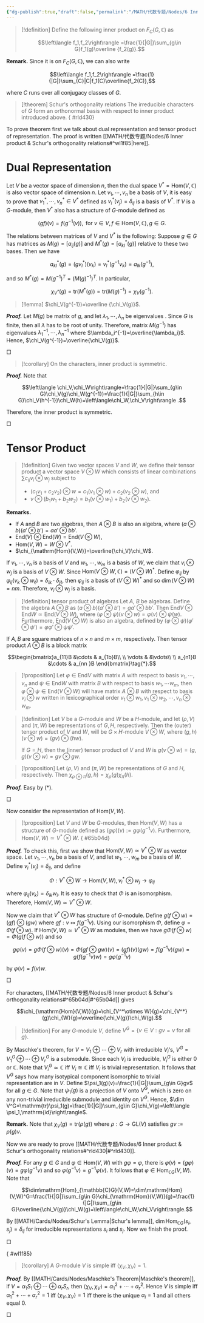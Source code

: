 ```yaml
---
{"dg-publish":true,"draft":false,"permalink":"/MATH/代数专题/Nodes/6 Inner product & Schur's orthogonality relations/","dgPassFrontmatter":true}
---
```



> [!definition]
> Define the following inner product on $F_C(G,\mathbb{C})$ as 
> 
> $$\left\langle f_1,f_2\right\rangle =\frac{1}{|G|}\sum_{g\in G}f_1(g)\overline {f_2(g)}.$$

**Remark.** Since it is on $F_C(G,\mathbb{C})$, we can also write 

$$\left\langle f_1,f_2\right\rangle =\frac{1}{|G|}\sum_{C}|C|f_1(C)\overline{f_2(C)},$$

where $C$ runs over all conjugacy classes of $G$.

> [!theorem] Schur's orthogonality relations
> The irreducible characters of $G$ form an orthonormal basis with respect to inner product introduced above.
{ #rld430}


To prove theorem first we talk about dual representation and tensor product of representation. The proof is written [[MATH/代数专题/Nodes/6 Inner product & Schur's orthogonality relations#^wl1f85\|here]].

# Dual Representation

Let $V$ be a vector space of dimension $n$, then the dual space $V^*=\mathrm{Hom}(V,\mathbb{C})$ is also vector space of dimension $n$. Let $v_1,\cdots,v_n$ be a basis of $V$, it is easy to prove that $v_1^*,\cdots,v_n^*\in V^*$ defined as $v_i^*(v_j)=\delta_{ij}$ is a basis of $V^*$.  If $V$ is a $G$-module, then $V^*$ also has a structure of $G$-module defined as 

$$(gf)(v)=f(g^{-1}(v)),\mbox{ for } v\in V,f\in\mathrm{Hom}(V,\mathbb{C}),g\in G.$$

The relations between matrices of $V$ and $V^*$ is the following: Suppose $g\in G$ has matrices as $M(g)=[a_{ij}(g)]$ and $M^*(g)=[a^*_{kl}(g)]$ relative to these two bases. Then we have

$$a_{kl}^*(g)=(gv_l^*)(v_k)=v_l^*(g^{-1}v_k)=a_{lk}(g^{-1}),$$

and so $M^*(g)=M(g^{-1})^T=(M(g)^{-1})^T$. In particular, 

$$\chi_{V^*}(g)=\mathrm{tr}(M^*(g))=\mathrm{tr}(M(g)^{-1})=\chi_V(g^{-1}).$$


> [!lemma]
> $\chi_V(g^{-1})=\overline {\chi_V(g)}$.

**_Proof._**
Let $M(g)$ be matrix of $g$, and let $\lambda_1,\cdots,\lambda_n$ be eigenvalues . Since $G$ is finite, then all $\lambda$ has to be root of unity. Therefore, matrix $M(g^{-1})$ has eigenvalues $\lambda_1^{-1},\cdots,\lambda_n^{-1}$ where $\lambda_i^{-1}=\overline{\lambda_i}$. Hence, $\chi_V(g^{-1})=\overline{\chi_V(g)}$.
<p align="left">□</p>


> [!corollary]
> On the characters, inner product is symmetric.

**_Proof._**
Note that 

$$\left\langle \chi_V,\chi_W\right\rangle=\frac{1}{|G|}\sum_{g\in G}\chi_V(g)\chi_W(g^{-1})=\frac{1}{|G|}\sum_{h\in G}\chi_V(h^{-1})\chi_W(h)=\left\langle\chi_W,\chi_V\right\rangle .$$

Therefore, the inner product is symmetric.
<p align="left">□</p>

# Tensor Product

> [!definition] 
> Given two vector spaces $V$ and $W$, we define their tensor product 
> a vector space $V\otimes W$ which consists of linear combinations $\sum c_{ij}v_i\otimes w_j$ subject to 
> - $(c_1v_1+c_2v_2)\otimes w=c_1(v_1\otimes w)+c_2(v_2\otimes w)$, and 
> - $v\otimes (b_1w_1+b_2w_2)=b_1(v\otimes w_1)+b_2(v\otimes w_2)$.

**Remarks.** 
- If $A$ and $B$ are two algebras, then $A\otimes B$ is also an algebra, where $(a\otimes b)(a'\otimes b')=aa'\otimes bb'$. 
- $\mathrm{End}(V)\otimes\mathrm{End}(W)=\mathrm{End}(V\otimes W)$,
- $\mathrm{Hom}(V,W)=W\otimes V^*$.
- $\chi_{\mathrm{Hom}(V,W)}=\overline{\chi_V}\chi_W$. 

If $v_1,\cdots,v_n$ is a basis of $V$ and $w_1,\cdots,w_m$ is a basis of $W$, we claim that $v_i\otimes w_j$ is a basis of $V\otimes W$. Since $\mathrm{Hom}(V\otimes W,\mathbb{C})=(V\otimes W)^*$. Define $\varphi_{ij}$ by $\varphi_{ij}(v_k\otimes w_\ell)=\delta_{ik}\cdot\delta_{j\ell}$, then $\varphi_{ij}$ is a basis of $(V\otimes W)^*$ and so $\dim(V\otimes W)=nm$. Therefore, $v_i\otimes w_j$ is a basis.

> [!definition] tensor product of algebras
> Let $A$, $B$ be algebras. Define the algebra $A\otimes B$ as $(a\otimes b)(a'\otimes b')=aa'\otimes bb'$. Then $\mathrm{End} V\otimes\mathrm{End}W\simeq\mathrm{End}(V\otimes W)$, where $(\varphi\otimes\psi)(v\otimes w)=\varphi(v)\otimes\psi(w)$. Furthermore, $\mathrm{End}(V\otimes W)$ is also an algebra, defined by $(\varphi\otimes\psi)(\varphi'\otimes\psi')=\varphi\varphi'\otimes\psi\psi'$. 

If $A,B$ are square matrices of $n\times n$ and $m\times m$, respectively. Then tensor product $A\otimes B$ is a block matrix 

$$\begin{bmatrix}a_{11}B &\cdots & a_{1b}B\\ \\
\vdots & &\vdots\\ \\
a_{n1}B &\cdots & a_{nn }B \end{bmatrix}\tag{*}.$$

> [!proposition]
> Let $\varphi\in\mathrm{End} V$ with matrix $A$ with respect to basis $v_1,\cdots,v_n$ and $\psi\in\mathrm{End} W$ with matrix $B$ with respect to basis $w_1,\cdots w_m$, then $\varphi\otimes\psi\in\mathrm{End}(V\otimes W)$ will have matrix $A\otimes B$ with respect to basis $v_i\otimes w$ written in lexicographical order $v_1\otimes w_1,v_1\otimes w_2,\cdots,v_n\otimes w_m$.

> [!definition]
> Let $V$ be a $G$-module and $W$ be a $H$-module, and let $(\rho,V)$ and $(\pi,W)$ be representations of $G, H$, respectively. Then the (outer) tensor product of $V$ and $W$, will be $G\times H$-module $V\otimes W$, where $(g,h)(v\otimes w)=(gv)\otimes (hw)$. 
> 
> If $G=H$, then the (inner) tensor product of $V$ and $W$ is $g(v\otimes w)=(g,g)(v\otimes w)=gv\otimes gw$.

> [!proposition]
> Let $(\rho, V)$ and $(\pi,W)$ be representations of $G$ and $H$, respectively. Then $\chi_{\rho\otimes\pi}(g,h)=\chi_{\rho}(g)\chi_\pi(h)$. 

**_Proof._**
Easy by $(*)$.
<p align="left">□</p>


Now consider the representation of $\mathrm{Hom}(V,W)$. 

> [!proposition]
> Let $V$ and $W$ be $G$-modules, then $\mathrm{Hom}(V,W)$ has a structure of $G$-module defined as $(g\varphi)(v):=g\varphi(g^{-1}v)$. Furthermore, $\mathrm{Hom}(V,W)\simeq V^*\otimes W$.
{ #65b04d}


**_Proof._**
To check this, first we show that $\mathrm{Hom}(V,W)\simeq V^*\otimes W$ as vector space. Let $v_1,\cdots,v_n$ be a basis of $V$, and let $w_1,\cdots,w_m$ be a basis of $W$. Define $v_i^*(v_j)=\delta_{ij}$, and define 

$$\Phi:V^*\otimes W\to\mathrm{Hom}(V,W),v_i^*\otimes w_j\to\varphi_{ij}$$

where $\varphi_{ij}(v_k)=\delta_{ik}w_i$. It is easy to check that $\Phi$ is an isomorphism. Therefore, $\mathrm{Hom}(V,W)\simeq V^*\otimes W$.

Now we claim that $V^*\otimes W$ has structure of $G$-module. Define $g(f\otimes w)=(gf)\otimes (gw)$ where $gf:v\mapsto f(g^{-1}v)$. Using our isomorphism $\Phi$, define $\varphi=\Phi(f\otimes w)$. If $\mathrm{Hom}(V,W)\simeq V^*\otimes W$ as modules, then we have $g\Phi(f\otimes w)=\Phi(g(f\otimes w))$ and so 

$$g\varphi(v)=g\Phi(f\otimes w)(v)=\Phi(gf\otimes gw)(v)=(gf)(v)(gw)=f(g^{-1}v)(gw)=g(f(g^{-1}v)w)=g\varphi(g^{-1}v)$$

by $\varphi(v)=f(v)w$. 
<p align="left">□</p>


For characters, [[MATH/代数专题/Nodes/6 Inner product & Schur's orthogonality relations#^65b04d\|#^65b04d]] gives 

$$\chi_{\mathrm{Hom}(V,W)}(g)=\chi_{V^*\otimes W}(g)=\chi_{V^*}(g)\chi_{W}(g)=\overline{\chi_V(g)}\chi_W(g).$$



> [!definition]
> For any $G$-module $V$, define $V^G=\{v\in V:gv=v\mbox{ for all }g\}$. 

By Maschke's theorem, for $V=V_1\oplus\cdots\oplus V_r$ with irreducible $V_i$'s, $V^G=V_1^G\oplus\cdots\oplus V_{r}^G$ is a submodule. Since each $V_i$ is irreducible, $V_i^G$ is either $0$ or $\mathbb{C}$. Note that $V_i^G\simeq \mathbb{C}$ iff $V_i\cong \mathbb{C}$ iff $V_i$ is trivial representation. It follows that $V^G$ says how many isotypical component isomorphic to trivial representation are in $V$. Define $\psi_1(g)(v)=\frac{1}{|G|}\sum_{g\in G}gv$ for all $g\in G$. Note that $\psi_1(g)$ is a projection of $V$ onto $V^G$, which is zero on any non-trivial irreducible submodule and identity on $V^G$. Hence, $\dim V^G=\mathrm{tr}\psi_1(g)=\frac{1}{|G|}\sum_{g\in G}\chi_V(g)=\left\langle \psi_1,\mathrm{id}\right\rangle$. 

**Remark.** Note that $\chi_V(g)=\mathrm{tr}(\rho(g))$ where $\rho:G\to\mathrm{GL}(V)$ satisfies $gv:=\rho(g)v$.

Now we are ready to prove [[MATH/代数专题/Nodes/6 Inner product & Schur's orthogonality relations#^rld430\|#^rld430]].

**_Proof._**
For any $g\in G$ and $\varphi\in\mathrm{Hom}(V,W)$ with $g\varphi=\varphi$, there is $\varphi(v)=(g\varphi)(v)=g\varphi(g^{-1}v)$ and so $\varphi(g^{-1}v)=g^{-1}\varphi(v)$. It follows that $\varphi\in\mathrm{Hom}_{\mathbb{C}G}(V,W)$. Note that 

$$\dim\mathrm{Hom}_{\mathbb{C}G}(V,W)=\dim\mathrm{Hom}(V,W)^G=\frac{1}{|G|}\sum_{g\in G}\chi_{\mathrm{Hom}(V,W)}(g)=\frac{1}{|G|}\sum_{g\in G}\overline{\chi_V(g)}\chi_W(g)=\left\langle\chi_W,\chi_V\right\rangle.$$

By [[MATH/Cards/Nodes/Schur's Lemma\|Schur's lemma]], $\dim\mathrm{Hom}_{\mathbb{C}G}(s_i,s_j)=\delta_{ij}$ for irreducible representations $s_i$ and $s_j$. Now we finish the proof. 
<p align="left">□</p> 
{ #wl1f85}



> [!corollary]
> A $G$-module $V$ is simple iff $\left\langle \chi_V,\chi_V\right\rangle=1$.

**_Proof._**
By [[MATH/Cards/Nodes/Maschke's Theorem\|Maschke's theorem]], if $V=\alpha_1 S_1\oplus\cdots\oplus \alpha_r S_r$, then $\left\langle\chi_V,\chi_V\right\rangle=\alpha_1^2+\cdots+\alpha_r^2$. Hence $V$ is simple iff $\alpha_1^2+\cdots+\alpha_r^2=1$ iff $\left\langle \chi_V,\chi_V\right\rangle=1$ iff there is the unique $\alpha_i=1$ and all others equal $0$.
<p align="left">□</p>